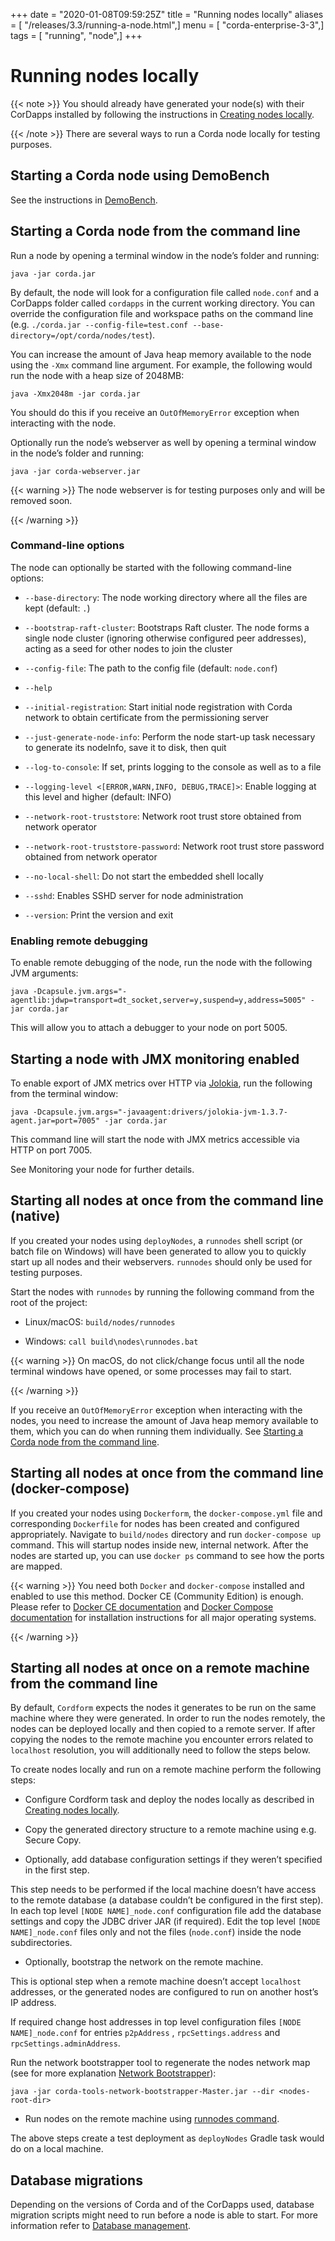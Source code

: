 +++
date = "2020-01-08T09:59:25Z"
title = "Running nodes locally"
aliases = [ "/releases/3.3/running-a-node.html",]
menu = [ "corda-enterprise-3-3",]
tags = [ "running", "node",]
+++


# Running nodes locally


{{< note >}}
You should already have generated your node(s) with their CorDapps installed by following the instructions in
                [Creating nodes locally](generating-a-node.md).

{{< /note >}}
There are several ways to run a Corda node locally for testing purposes.


## Starting a Corda node using DemoBench

See the instructions in [DemoBench](demobench.md).


## Starting a Corda node from the command line

Run a node by opening a terminal window in the node’s folder and running:

```shell
java -jar corda.jar
```
By default, the node will look for a configuration file called `node.conf` and a CorDapps folder called `cordapps`
                in the current working directory. You can override the configuration file and workspace paths on the command line (e.g.
                `./corda.jar --config-file=test.conf --base-directory=/opt/corda/nodes/test`).

You can increase the amount of Java heap memory available to the node using the `-Xmx` command line argument. For
                example, the following would run the node with a heap size of 2048MB:

```shell
java -Xmx2048m -jar corda.jar
```
You should do this if you receive an `OutOfMemoryError` exception when interacting with the node.

Optionally run the node’s webserver as well by opening a terminal window in the node’s folder and running:

```shell
java -jar corda-webserver.jar
```

{{< warning >}}
The node webserver is for testing purposes only and will be removed soon.

{{< /warning >}}


### Command-line options

The node can optionally be started with the following command-line options:


* `--base-directory`: The node working directory where all the files are kept (default: `.`)


* `--bootstrap-raft-cluster`: Bootstraps Raft cluster. The node forms a single node cluster (ignoring otherwise configured peer
                            addresses), acting as a seed for other nodes to join the cluster


* `--config-file`: The path to the config file (default: `node.conf`)


* `--help`


* `--initial-registration`: Start initial node registration with Corda network to obtain certificate from the permissioning
                            server


* `--just-generate-node-info`: Perform the node start-up task necessary to generate its nodeInfo, save it to disk, then
                            quit


* `--log-to-console`: If set, prints logging to the console as well as to a file


* `--logging-level <[ERROR,WARN,INFO, DEBUG,TRACE]>`: Enable logging at this level and higher (default: INFO)


* `--network-root-truststore`: Network root trust store obtained from network operator


* `--network-root-truststore-password`: Network root trust store password obtained from network operator


* `--no-local-shell`: Do not start the embedded shell locally


* `--sshd`: Enables SSHD server for node administration


* `--version`: Print the version and exit



### Enabling remote debugging

To enable remote debugging of the node, run the node with the following JVM arguments:

`java -Dcapsule.jvm.args="-agentlib:jdwp=transport=dt_socket,server=y,suspend=y,address=5005" -jar corda.jar`

This will allow you to attach a debugger to your node on port 5005.


## Starting a node with JMX monitoring enabled

To enable export of JMX metrics over HTTP via [Jolokia](https://jolokia.org/), run the following from the terminal window:

`java -Dcapsule.jvm.args="-javaagent:drivers/jolokia-jvm-1.3.7-agent.jar=port=7005" -jar corda.jar`

This command line will start the node with JMX metrics accessible via HTTP on port 7005.

See Monitoring your node for further details.


## Starting all nodes at once from the command line (native)

If you created your nodes using `deployNodes`, a `runnodes` shell script (or batch file on Windows) will have been
                generated to allow you to quickly start up all nodes and their webservers. `runnodes` should only be used for testing
                purposes.

Start the nodes with `runnodes` by running the following command from the root of the project:


* Linux/macOS: `build/nodes/runnodes`


* Windows: `call build\nodes\runnodes.bat`



{{< warning >}}
On macOS, do not click/change focus until all the node terminal windows have opened, or some processes may
                    fail to start.

{{< /warning >}}

If you receive an `OutOfMemoryError` exception when interacting with the nodes, you need to increase the amount of
                Java heap memory available to them, which you can do when running them individually. See
                [Starting a Corda node from the command line](#starting-an-individual-corda-node).


## Starting all nodes at once from the command line (docker-compose)

If you created your nodes using `Dockerform`, the `docker-compose.yml` file and corresponding `Dockerfile` for
                nodes has been created and configured appropriately. Navigate to `build/nodes` directory and run `docker-compose up`
                command. This will startup nodes inside new, internal network.
                After the nodes are started up, you can use `docker ps` command to see how the ports are mapped.


{{< warning >}}
You need both `Docker` and `docker-compose` installed and enabled to use this method. Docker CE
                    (Community Edition) is enough. Please refer to [Docker CE documentation](https://www.docker.com/community-edition)
                    and [Docker Compose documentation](https://docs.docker.com/compose/install/) for installation instructions for all
                    major operating systems.

{{< /warning >}}


## Starting all nodes at once on a remote machine from the command line

By default, `Cordform` expects the nodes it generates to be run on the same machine where they were generated.
                In order to run the nodes remotely, the nodes can be deployed locally and then copied to a remote server.
                If after copying the nodes to the remote machine you encounter errors related to `localhost` resolution, you will additionally need to follow the steps below.

To create nodes locally and run on a remote machine perform the following steps:


* Configure Cordform task and deploy the nodes locally as described in [Creating nodes locally](generating-a-node.md).


* Copy the generated directory structure to a remote machine using e.g. Secure Copy.


* Optionally, add database configuration settings if they weren’t specified in the first step.

This step needs to be performed if the local machine doesn’t have access to the remote database (a database couldn’t be configured in the first step).
                        In each top level `[NODE NAME]_node.conf` configuration file add the database settings and copy the JDBC driver JAR (if required).
                        Edit the top level `[NODE NAME]_node.conf` files only and not the files (`node.conf`) inside the node subdirectories.


* Optionally, bootstrap the network on the remote machine.

This is optional step when a remote machine doesn’t accept `localhost` addresses, or the generated nodes are configured to run on another host’s IP address.

If required change host addresses in top level configuration files `[NODE NAME]_node.conf` for entries `p2pAddress` , `rpcSettings.address` and  `rpcSettings.adminAddress`.

Run the network bootstrapper tool to regenerate the nodes network map (see for more explanation [Network Bootstrapper](network-bootstrapper.md)):

`java -jar corda-tools-network-bootstrapper-Master.jar --dir <nodes-root-dir>`


* Run nodes on the remote machine using [runnodes command](#starting-all-nodes-at-once).


The above steps create a test deployment as `deployNodes` Gradle task would do on a local machine.


## Database migrations

Depending on the versions of Corda and of the CorDapps used, database migration scripts might need to run before a node is able to start.
                For more information refer to [Database management](database-management.md).


